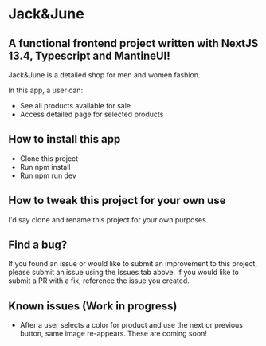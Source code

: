 # Jack&June

## A functional frontend project written with NextJS 13.4, Typescript and MantineUI!

Jack&June is a detailed shop for men and women fashion.

In this app, a user can:

- See all products available for sale
- Access detailed page for selected products

## How to install this app

- Clone this project
- Run npm install
- Run npm run dev

## How to tweak this project for your own use

I'd say clone and rename this project for your own purposes.

## Find a bug?

If you found an issue or would like to submit an improvement to this project, please submit an issue using the Issues tab above. If you would like to submit a PR with a fix, reference the issue you created.

## Known issues (Work in progress)

- After a user selects a color for product and use the next or previous button, same image re-appears.
  These are coming soon!

